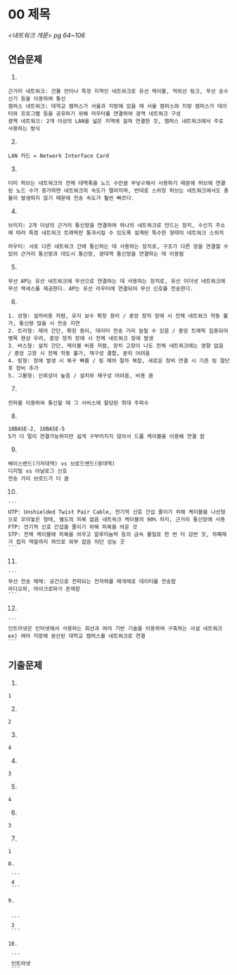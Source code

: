 # 00 제목

*<네트워크 개론> pg 64~106*



## 연습문제

1. 

   ```
   근거리 네트워크: 건물 안이나 특정 지역인 네트워크로 유선 케이블, 적외선 링크, 무선 송수신기 등을 이용하여 통신
   캠퍼스 네트워크: 대학교 캠퍼스가 서울과 지방에 있을 때 서울 캠퍼스와 지방 캠퍼스가 데이터와 프로그램 등을 공유하기 위해 라우터를 연결하여 광역 네트워크 구성
   광역 네트워크: 2개 이상의 LAN을 넓은 지역에 걸쳐 연결한 것, 캠퍼스 네트워크에서 주로 사용하는 방식   
   ```

2. 

   ```
   LAN 카드 = Network Interface Card
   ```

3. 

   ```
   더미 허브는 네트워크의 전체 대역폭을 노드 수만큼 부낳ㄹ해서 사용하기 때문에 허브에 연결된 노드 수가 증가하면 네트워크의 속도가 떨어지며, 반대로 스위칭 허브는 네트워크에서도 충돌이 발생하지 않기 때문에 전송 속도가 훨씬 빠르다.
   ```

4. 

   ```
   브리지: 2개 이상의 근거리 통신망을 연결하여 하나의 네트워크로 만드는 장치, 수신지 주소에 따라 특정 네트워크 트래픽만 통과시킬 수 있도록 설계된 특수한 형태의 네트워크 스위치
   
   라우터: 서로 다른 네트워크 간에 통신하는 데 사용하는 장치로, 구조가 다른 망을 연결할 수 있어 근거리 통신망과 대도시 통신망, 광대역 통신망을 연결하는 데 이용됨
   ```

5. 

   ```
   무선 AP는 유선 네트워크에 무선으로 연결하는 데 사용하는 장치로, 유선 이더넷 네트워크에 무선 액세스를 제공한다. AP는 유선 라우터에 연결되어 무선 신호를 전송한다.
   ```

6. 

   ```
   1. 성형: 설치비용 저렴, 유지 보수 확장 용이 / 중앙 장치 장애 시 전체 네트워크 작동 불가, 통신량 많을 시 전송 지연
   2. 트리형: 제어 간단, 확장 용이, 데이터 전송 거리 늘릴 수 있음 / 중앙 트래픽 집중되어 병목 현상 우려, 중앙 장치 장애 시 전체 네트워크 장애 발생
   3. 버스형: 설치 간단, 케이블 비용 저렴, 장치 고장이 나도 전체 네트워크에는 영향 없음 / 중앙 고장 시 전체 작동 불가, 재구성 결합, 분리 어려움
   4. 링형: 장애 발생 시 복구 빠름 / 링 제어 절차 복잡, 새로운 장비 연결 시 기존 링 절단 후 장비 추가
   5. 그물형: 신뢰성이 높음 / 설치와 재구성 어려움, 비용 큼
   ```

   

7. 

   ```
   전파를 이용하여 통신할 때 그 서비스에 할당된 최대 주파수
   ```

8. 

   ```
   10BASE-2, 10BASE-5 
   5가 더 멀리 연결가능하지만 쉽게 구부러지지 않아서 드롭 케이블을 이용해 연결 함
   ```

9. 

   ```
   베이스밴드(기저대역) vs 브로드밴드(광대역)
   디지털 vs 아날로그 신호
   전송 거리 브로드가 더 큼
   ```

10. 

    ```
    UTP: Unshielded Twist Pair Cable, 전기적 신호 간섭 줄이기 위해 케이블을 나선형으로 꼬아놓은 형태, 별도의 피복 없음 네트워크 케이블의 90% 차지, 근거리 통신망에 사용
    FTP: 전기적 신호 간섭을 줄이기 위해 피복을 씌운 것
    STP: 전체 케이블에 피복을 씌우고 알루미늄박 등의 금속 물질로 한 번 더 감싼 것, 차폐재가 접지 역할까지 하므로 외부 잡음 차단 성능 굿
    ```

11. 

    ```
    무선 전송 매체: 공간으로 전파되는 전자파를 매개체로 데이터를 전송함
    라디오파, 마이크로파가 존재함
    ```

12. 

    ```
    인트라넷은 인터넷에서 사용하는 회선과 여러 기반 기술을 이용하여 구축하는 사설 네트워크
    ex) 여러 지방에 분산된 대학교 캠퍼스를 네트워크로 연결
    ```



## 기출문제

1. 

   ```
   1
   ```

2. 

   ```
   2
   ```
   
3. 

   ```
   4
   ```
   
4. 

   ```
   3
   ```
   
5. 

   ```
   4
   ```
   
6. 

   ```
   3
   ```

7. 

   ```
   1

8. 

    ```
    4
    ```

9. 
    
    
    ```
    3
    ```
    
10. 

    ```
    인트라넷
    ```
    
    



